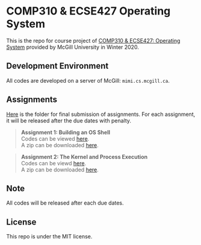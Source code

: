 # **COMP310 & ECSE427 Operating System**  
This is the repo for course project of [COMP310 & ECSE427: Operating System](https://www.mcgill.ca/study/2019-2020/courses/comp-310) provided by McGill University in Winter 2020.   

## Development Environment  
All codes are developed on a server of McGill: `mimi.cs.mcgill.ca`.  

## Assignments  
[Here](https://github.com/Catosine/COMP310-ECSE427-Operating-System/raw/master/assignments) is the folder for final submission of assignments. For each assignment, it will be released after the due dates with penalty.  
> **Assignment 1: Building an OS Shell**    
> Codes can be viewed [here](https://github.com/Catosine/COMP310-ECSE427-Operating-System/tree/ec92eec14dff39225b75a7029a75d193a803eb02/shell).  
> A zip can be downloaded [here](https://github.com/Catosine/COMP310-ECSE427-Operating-System/raw/master/assignments/ecse427_comp310_assignment1.zip).  

> **Assignment 2: The Kernel and Process Execution**  
> Codes can be viewd [here](https://github.com/Catosine/COMP310-ECSE427-Operating-System/tree/2976d1cc956d00c29765fb4ff6c0a4ddfae5c8a0/HarmonyOS).  
> A zip can be downloaded [here](https://github.com/Catosine/COMP310-ECSE427-Operating-System/blob/master/assignments/ecse427_comp310_assignment2.zip).  

## Note  
All codes will be released after each due dates.  

## License  
This repo is under the MIT license. 